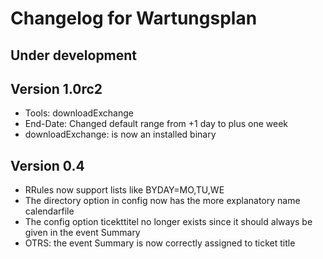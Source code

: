 # Changelog for Wartungsplan

## Under development


## Version 1.0rc2

 - Tools: downloadExchange
 - End-Date: Changed default range from +1 day to plus one week
 - downloadExchange: is now an installed binary

## Version 0.4

 - RRules now support lists like BYDAY=MO,TU,WE
 - The directory option in config now has the more explanatory name calendarfile
 - The config option ticekttitel no longer exists since it should always be
   given in the event Summary
 - OTRS: the event Summary is now correctly assigned to ticket title
